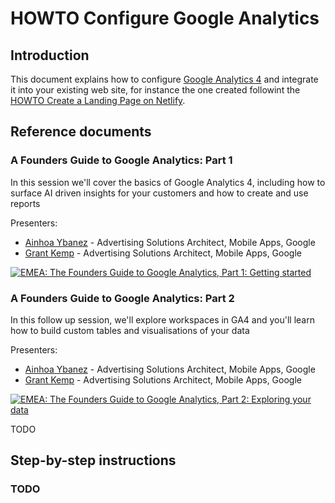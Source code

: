 # HOWTO Configure Google Analytics

## Introduction

This document explains how to configure [Google Analytics 4](https://analytics.google.com/analytics/web/?) and integrate it into your existing web site, for instance the one created followint the [HOWTO Create a Landing Page on Netlify](howto-create-landing-page-netlify.md).

## Reference documents

<!-- See <https://github.com/SOLARMA/quello-che-vuoi/tree/main/learning/google-startup-school> -->

### A Founders Guide to Google Analytics: Part 1

<!-- (2023-06-29 11:00-11:35 CEST) -->

In this session we'll cover the basics of Google Analytics 4, including how to surface AI driven insights for your customers and how to create and use reports

Presenters:

* [Ainhoa Ybanez](https://www.linkedin.com/in/ainybez/) - Advertising Solutions Architect, Mobile Apps, Google
* [Grant Kemp](https://www.linkedin.com/in/creativetechnologyuk/) - Advertising Solutions Architect, Mobile Apps, Google

<!-- <https://cloudonair.withgoogle.com/events/startup-school/watch?talk=emea-talk6> -->

<!-- <https://www.youtube.com/watch?v=EY6PDUowafE> -->

[![EMEA: The Founders Guide to Google Analytics, Part 1: Getting started](https://img.youtube.com/vi/EY6PDUowafE/0.jpg)](https://www.youtube.com/watch?v=EY6PDUowafE "EMEA: The Founders Guide to Google Analytics, Part 1: Getting started")

### A Founders Guide to Google Analytics: Part 2

<!-- (2023-07-06 11:00-12:00 CEST) -->

In this follow up session, we'll explore workspaces in GA4 and you'll learn how to build custom tables and visualisations of your data

Presenters:

* [Ainhoa Ybanez](https://www.linkedin.com/in/ainybez/) - Advertising Solutions Architect, Mobile Apps, Google
* [Grant Kemp](https://www.linkedin.com/in/creativetechnologyuk/) - Advertising Solutions Architect, Mobile Apps, Google

[![EMEA: The Founders Guide to Google Analytics, Part 2: Exploring your data](https://img.youtube.com/vi/0V99kmrW9EI/0.jpg)](https://www.youtube.com/watch?v=0V99kmrW9EI "EMEA: The Founders Guide to Google Analytics, Part 2: Exploring your data")

TODO

## Step-by-step instructions

### TODO

<!-- EOF -->